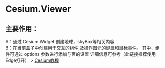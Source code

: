 # **Cesium.Viewer**

<!-- ## 代码追踪
事例中执行的代码是 release/build 之后的代码，真正的源码放在 项目/Source 中。
Viewer 在 Source/Widgets/Viewer/Viewer.js 处 声明 #330 <br/> -->

## 主要作用：
A：通过 Cesium.Widget 创建地球，skyBox等相关内容<br/>
B：在当前盒子中创建用于交互的组件,及操作图元的键盘和鼠标事件。 其中，组件可通过 options 参数进行添加与否的设置
详细信息可参考（此链接推荐使用Edge打开） > [Cesium教程](http://cesium.coinidea.com/guide/%E6%96%B0%E6%89%8B%E5%85%A5%E9%97%A8%E4%B8%AD%E6%96%87%E6%95%99%E7%A8%8B/Cesium%E5%85%A5%E9%97%A84%20-%20%E5%88%9B%E5%BB%BACesium%20Viewer/)
